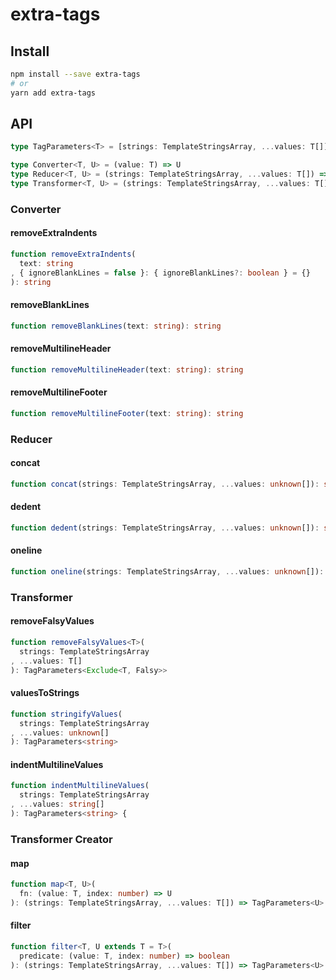 # extra-tags
## Install
```sh
npm install --save extra-tags
# or
yarn add extra-tags
```

## API
```ts
type TagParameters<T> = [strings: TemplateStringsArray, ...values: T[]]

type Converter<T, U> = (value: T) => U
type Reducer<T, U> = (strings: TemplateStringsArray, ...values: T[]) => U
type Transformer<T, U> = (strings: TemplateStringsArray, ...values: T[]) => TagParameters<U>
```

### Converter
#### removeExtraIndents
```ts
function removeExtraIndents(
  text: string
, { ignoreBlankLines = false }: { ignoreBlankLines?: boolean } = {}
): string
```

#### removeBlankLines
```ts
function removeBlankLines(text: string): string
```

#### removeMultilineHeader
```ts
function removeMultilineHeader(text: string): string
```

#### removeMultilineFooter
```ts
function removeMultilineFooter(text: string): string
```

### Reducer
#### concat
```ts
function concat(strings: TemplateStringsArray, ...values: unknown[]): string
```

#### dedent
```ts
function dedent(strings: TemplateStringsArray, ...values: unknown[]): string
```

#### oneline
```ts
function oneline(strings: TemplateStringsArray, ...values: unknown[]): string
```

### Transformer
#### removeFalsyValues
```ts
function removeFalsyValues<T>(
  strings: TemplateStringsArray
, ...values: T[]
): TagParameters<Exclude<T, Falsy>>
```

#### valuesToStrings
```ts
function stringifyValues(
  strings: TemplateStringsArray
, ...values: unknown[]
): TagParameters<string>
```

#### indentMultilineValues
```ts
function indentMultilineValues(
  strings: TemplateStringsArray
, ...values: string[]
): TagParameters<string> {
```

### Transformer Creator
#### map
```ts
function map<T, U>(
  fn: (value: T, index: number) => U
): (strings: TemplateStringsArray, ...values: T[]) => TagParameters<U>
```

#### filter
```ts
function filter<T, U extends T = T>(
  predicate: (value: T, index: number) => boolean
): (strings: TemplateStringsArray, ...values: T[]) => TagParameters<U>
```

